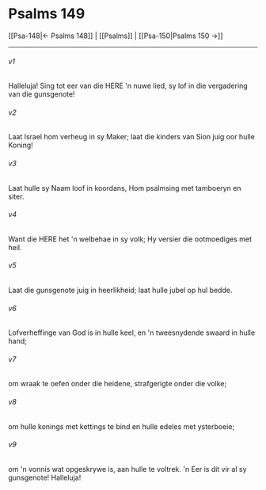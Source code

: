 # Psalms 149

[[Psa-148|← Psalms 148]] | [[Psalms]] | [[Psa-150|Psalms 150 →]]
***

###### v1
Halleluja! Sing tot eer van die HERE 'n nuwe lied, sy lof in die vergadering van die gunsgenote! 
###### v2
Laat Israel hom verheug in sy Maker; laat die kinders van Sion juig oor hulle Koning! 
###### v3
Laat hulle sy Naam loof in koordans, Hom psalmsing met tamboeryn en siter. 
###### v4
Want die HERE het 'n welbehae in sy volk; Hy versier die ootmoediges met heil. 
###### v5
Laat die gunsgenote juig in heerlikheid; laat hulle jubel op hul bedde. 
###### v6
Lofverheffinge van God is in hulle keel, en 'n tweesnydende swaard in hulle hand; 
###### v7
om wraak te oefen onder die heidene, strafgerigte onder die volke; 
###### v8
om hulle konings met kettings te bind en hulle edeles met ysterboeie; 
###### v9
om 'n vonnis wat opgeskrywe is, aan hulle te voltrek. 'n Eer is dit vir al sy gunsgenote! Halleluja! 
